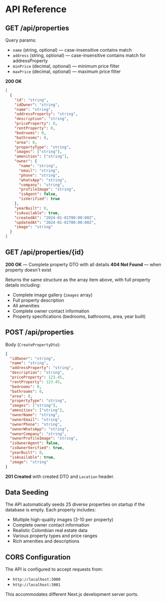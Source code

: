 # API Reference

## GET /api/properties
Query params:
- `name` (string, optional) — case-insensitive contains match
- `address` (string, optional) — case-insensitive contains match for addressProperty
- `minPrice` (decimal, optional) — minimum price filter
- `maxPrice` (decimal, optional) — maximum price filter

**200 OK**
```json
[
  {
    "id": "string",
    "idOwner": "string",
    "name": "string",
    "addressProperty": "string",
    "description": "string",
    "priceProperty": 0,
    "rentProperty": 0,
    "bedrooms": 0,
    "bathrooms": 0,
    "area": 0,
    "propertyType": "string",
    "images": ["string"],
    "amenities": ["string"],
    "owner": {
      "name": "string",
      "email": "string",
      "phone": "string",
      "whatsApp": "string",
      "company": "string",
      "profileImage": "string",
      "isAgent": false,
      "isVerified": true
    },
    "yearBuilt": 0,
    "isAvailable": true,
    "createdAt": "2024-01-01T00:00:00Z",
    "updatedAt": "2024-01-01T00:00:00Z",
    "image": "string"
  }
]
```

## GET /api/properties/{id}
**200 OK** — Complete property DTO with all details
**404 Not Found** — when property doesn't exist

Returns the same structure as the array item above, with full property details including:
- Complete image gallery (`images` array)
- Full property description
- All amenities
- Complete owner contact information
- Property specifications (bedrooms, bathrooms, area, year built)

## POST /api/properties
Body (`CreatePropertyDto`):
```json
{
  "idOwner": "string",
  "name": "string",
  "addressProperty": "string",
  "description": "string",
  "priceProperty": 123.45,
  "rentProperty": 123.45,
  "bedrooms": 0,
  "bathrooms": 0,
  "area": 0,
  "propertyType": "string",
  "images": ["string"],
  "amenities": ["string"],
  "ownerName": "string",
  "ownerEmail": "string",
  "ownerPhone": "string",
  "ownerWhatsApp": "string",
  "ownerCompany": "string",
  "ownerProfileImage": "string",
  "isOwnerAgent": false,
  "isOwnerVerified": true,
  "yearBuilt": 0,
  "isAvailable": true,
  "image": "string"
}
```
**201 Created** with created DTO and `Location` header.

## Data Seeding
The API automatically seeds 25 diverse properties on startup if the database is empty. Each property includes:
- Multiple high-quality images (3-10 per property)
- Complete owner contact information
- Realistic Colombian real estate data
- Various property types and price ranges
- Rich amenities and descriptions

## CORS Configuration
The API is configured to accept requests from:
- `http://localhost:3000`
- `http://localhost:3001`

This accommodates different Next.js development server ports.
